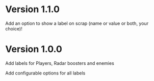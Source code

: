 # Version 1.1.0

Add an option to show a label on scrap (name or value or both, your choice)!

# Version 1.0.0

Add labels for Players, Radar boosters and enemies

Add configurable options for all labels